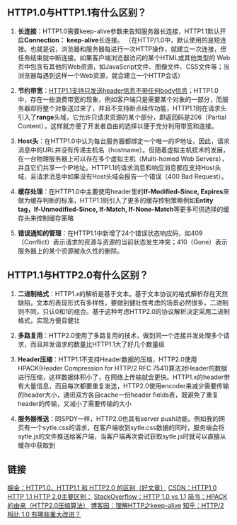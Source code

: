 ## HTTP1.0与HTTP1.1有什么区别？

1. **长连接**：HTTP1.0需要keep-alive参数来告知服务器长连接，HTTP1.1默认开启**Connection： keep-alive**长连接。
（在HTTP/1.0中，默认使用的是短连接。也就是说，浏览器和服务器每进行一次HTTP操作，就建立一次连接，但任务结束就中断连接。如果客户端浏览器访问的某个HTML或其他类型的 Web页中包含有其他的Web资源，如JavaScript文件、图像文件、CSS文件等；当浏览器每遇到这样一个Web资源，就会建立一个HTTP会话）

2. **节约带宽**：<u>HTTP1.1支持只发送header信息不带任何body信息</u>；HTTP1.0中，存在一些浪费带宽的现象，例如客户端只是需要某个对象的一部分，而服务器却将整个对象送过来了，并且不支持断点续传功能，HTTP1.1则在请求头引入了**range**头域，它允许只请求资源的某个部分，即返回码是206（Partial Content），这样就方便了开发者自由的选择以便于充分利用带宽和连接。

3. **Host头**：在HTTP1.0中认为每台服务器都绑定一个唯一的IP地址，因此，请求消息中的URL并没有传递主机名（hostname）。但随着虚拟主机技术的发展，在一台物理服务器上可以存在多个虚拟主机（Multi-homed Web Servers），并且它们共享一个IP地址。HTTP1.1的请求消息和响应消息都应支持Host头域，且请求消息中如果没有Host头域会报告一个错误（400 Bad Request）。

4. **缓存处理**：在HTTP1.0中主要使用header里的**If-Modified-Since, Expires**来做为缓存判断的标准，HTTP1.1则引入了更多的缓存控制策略例如**Entity tag，If-Unmodified-Since, If-Match, If-None-Match**等更多可供选择的缓存头来控制缓存策略

5. **错误通知的管理**：在HTTP1.1中新增了24个错误状态响应码，如409（Conflict）表示请求的资源与资源的当前状态发生冲突；410（Gone）表示服务器上的某个资源被永久性的删除。


## HTTP1.1与HTTP2.0有什么区别？

1. **二进制格式**：HTTP1.x的解析是基于文本。基于文本协议的格式解析存在天然缺陷，文本的表现形式有多样性，要做到健壮性考虑的场景必然很多，二进制则不同，只认0和1的组合。基于这种考虑HTTP2.0的协议解析决定采用二进制格式，实现方便且健壮

2. **多路复用**：HTTP2.0使用了多路复用的技术，做到同一个连接并发处理多个请求，而且并发请求的数量比HTTP1.1大了好几个数量级

3. **Header压缩**：HTTP1.1不支持Header数据的压缩，HTTP2.0使用HPACK(Header Compression for HTTP/2 RFC 7541)算法对Header的数据进行压缩，这样数据体积小了，在网络上传输就会更快。HTTP1.x的header带有大量信息，而且每次都要重复发送，HTTP2.0使用encoder来减少需要传输的header大小，通讯双方各自cache一份header fields表，既避免了重复header的传输，又减小了需要传输的大小

4. **服务器推送**：同SPDY一样，HTTP2.0也具有server push功能。例如我的网页有一个sytle.css的请求，在客户端收到sytle.css数据的同时，服务端会将sytle.js的文件推送给客户端，当客户端再次尝试获取sytle.js时就可以直接从缓存中获取到

## 链接
[掘金：HTTP1.0、HTTP1.1 和 HTTP2.0 的区别（好文章）](https://juejin.im/entry/5981c5df518825359a2b9476)
[CSDN：HTTP1.0 HTTP 1.1 HTTP 2.0主要区别：](https://blog.csdn.net/linsongbin1/article/details/54980801)
[StackOverflow：HTTP 1.0 vs 1.1](https://stackoverflow.com/questions/246859/http-1-0-vs-1-1)
[简书：HPACK的由来（HTTP2.0压缩算法）](https://www.jianshu.com/p/f44b930cfcac)
[博客园：理解HTTP之keep-alive](https://www.cnblogs.com/jtlgb/p/8805319.html)
[知乎：HTTP/2 相比 1.0 有哪些重大改进？](https://www.zhihu.com/question/34074946/answer/75364178)